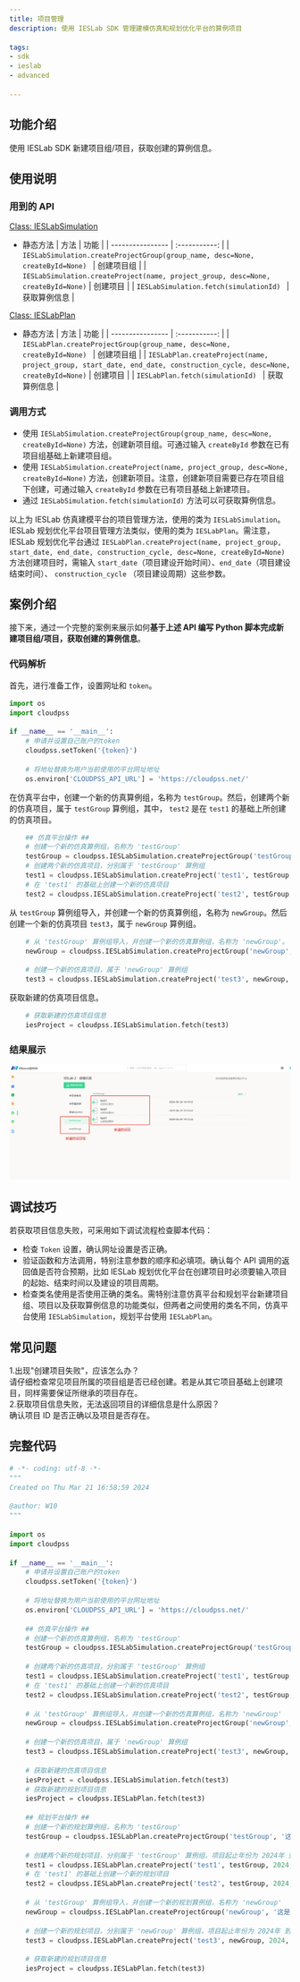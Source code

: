 ```yaml
---
title: 项目管理
description: 使用 IESLab SDK 管理建模仿真和规划优化平台的算例项目

tags:
- sdk
- ieslab
- advanced

---
```


## 功能介绍
使用 IESLab SDK 新建项目组/项目，获取创建的算例信息。

## 使用说明

### 用到的 API

[Class: IESLabSimulation](../../../70-api/50-ieslab/index.md#class-ieslabsimulation) 
+ 静态方法
    | 方法     | 功能 | 
    | ---------------- | :-----------: | 
    | `IESLabSimulation.createProjectGroup(group_name, desc=None, createById=None) ` |   创建项目组    | 
    | `IESLabSimulation.createProject(name, project_group, desc=None, createById=None)`                |  创建项目  | 
    | `IESLabSimulation.fetch(simulationId) `                |       获取算例信息       |  
 
  
 
[Class: IESLabPlan](../../../70-api/50-ieslab/index.md#class-ieslabplan) 
+ 静态方法
    | 方法     | 功能 | 
    | ---------------- | :-----------: | 
    | `IESLabPlan.createProjectGroup(group_name, desc=None, createById=None) ` |   创建项目组    | 
    | `IESLabPlan.createProject(name, project_group, start_date, end_date, construction_cycle, desc=None, createById=None)`                |  创建项目  | 
    | `IESLabPlan.fetch(simulationId) `                |       获取算例信息       |    

### 调用方式
+ 使用 `IESLabSimulation.createProjectGroup(group_name, desc=None, createById=None)` 方法，创建新项目组。可通过输入 `createById` 参数在已有项目组基础上新建项目组。    
+ 使用 `IESLabSimulation.createProject(name, project_group, desc=None, createById=None)` 方法，创建新项目。注意，创建新项目需要已存在项目组下创建，可通过输入 `createById` 参数在已有项目基础上新建项目。
+ 通过 `IESLabSimulation.fetch(simulationId)` 方法可以可获取算例信息。

以上为 IESLab 仿真建模平台的项目管理方法，使用的类为 `IESLabSimulation`。IESLab 规划优化平台项目管理方法类似，使用的类为 `IESLabPlan`。需注意，IESLab 规划优化平台通过 `IESLabPlan.createProject(name, project_group, start_date, end_date, construction_cycle, desc=None, createById=None)` 方法创建项目时，需输入 `start_date`（项目建设开始时间）、`end_date`（项目建设结束时间）、 `construction_cycle` （项目建设周期）这些参数。
   
## 案例介绍
接下来，通过一个完整的案例来展示如何**基于上述 API 编写 Python 脚本完成新建项目组/项目，获取创建的算例信息**。

### 代码解析
首先，进行准备工作，设置网址和 `token`。
```python showLineNumbers
import os
import cloudpss

if __name__ == '__main__':
    # 申请并设置自己账户的token
    cloudpss.setToken('{token}')  

    # 将地址替换为用户当前使用的平台网址地址
    os.environ['CLOUDPSS_API_URL'] = 'https://cloudpss.net/'
```
在仿真平台中，创建一个新的仿真算例组，名称为 `testGroup`。然后，创建两个新的仿真项目，属于 `testGroup` 算例组，其中， `test2` 是在 `test1` 的基础上所创建的仿真项目。
```python showLineNumbers
    ## 仿真平台操作 ##
    # 创建一个新的仿真算例组，名称为 'testGroup'
    testGroup = cloudpss.IESLabSimulation.createProjectGroup('testGroup', '这是一个测试算例组')    
    # 创建两个新的仿真项目，分别属于 'testGroup' 算例组
    test1 = cloudpss.IESLabSimulation.createProject('test1', testGroup, '这是测试算例1')
    # 在 'test1' 的基础上创建一个新的仿真项目
    test2 = cloudpss.IESLabSimulation.createProject('test2', testGroup, '这是测试算例2',test1)
```
从 `testGroup` 算例组导入，并创建一个新的仿真算例组，名称为 `newGroup`。然后创建一个新的仿真项目 `test3`，属于 `newGroup` 算例组。
```python showLineNumbers
    # 从 'testGroup' 算例组导入，并创建一个新的仿真算例组，名称为 'newGroup'。
    newGroup = cloudpss.IESLabSimulation.createProjectGroup('newGroup', '这是一个新的测试算例组,从testGroup算例组导入', testGroup)
    
    # 创建一个新的仿真项目，属于 'newGroup' 算例组
    test3 = cloudpss.IESLabSimulation.createProject('test3', newGroup, '这是测试算例3')
```
获取新建的仿真项目信息。
```python showLineNumbers
    # 获取新建的仿真项目信息
    iesProject = cloudpss.IESLabSimulation.fetch(test3) 
``` 

### 结果展示
![新建项目组](createProject.png)

## 调试技巧
若获取项目信息失败，可采用如下调试流程检查脚本代码：
+ 检查 `Token` 设置，确认网址设置是否正确。
+ 验证函数和方法调用，特别注意参数的顺序和必填项。确认每个 API 调用的返回值是否符合预期，比如 IESLab 规划优化平台在创建项目时必须要输入项目的起始、结束时间以及建设的项目周期。
+ 检查类名使用是否使用正确的类名。需特别注意仿真平台和规划平台新建项目组、项目以及获取算例信息的功能类似，但两者之间使用的类名不同，仿真平台使用 `IESLabSimulation`，规划平台使用 `IESLabPlan`。

## 常见问题
1.出现"创建项目失败"，应该怎么办？  
请仔细检查常见项目所属的项目组是否已经创建。若是从其它项目基础上创建项目，同样需要保证所继承的项目存在。  
2.获取项目信息失败，无法返回项目的详细信息是什么原因？  
确认项目 ID 是否正确以及项目是否存在。  

## 完整代码

```python showLineNumbers
# -*- coding: utf-8 -*-
"""
Created on Thu Mar 21 16:58:59 2024

@author: W10
"""

import os
import cloudpss

if __name__ == '__main__':
    # 申请并设置自己账户的token
    cloudpss.setToken('{token}')  

    # 将地址替换为用户当前使用的平台网址地址
    os.environ['CLOUDPSS_API_URL'] = 'https://cloudpss.net/'

    ## 仿真平台操作 ##
    # 创建一个新的仿真算例组，名称为 'testGroup'
    testGroup = cloudpss.IESLabSimulation.createProjectGroup('testGroup', '这是一个测试算例组')
    
    # 创建两个新的仿真项目，分别属于 'testGroup' 算例组
    test1 = cloudpss.IESLabSimulation.createProject('test1', testGroup, '这是测试算例1')
    # 在 'test1' 的基础上创建一个新的仿真项目
    test2 = cloudpss.IESLabSimulation.createProject('test2', testGroup, '这是测试算例2',test1)
    
    # 从 'testGroup' 算例组导入，并创建一个新的仿真算例组，名称为 'newGroup'
    newGroup = cloudpss.IESLabSimulation.createProjectGroup('newGroup', '这是一个新的测试算例组,从testGroup算例组导入', testGroup)
    
    # 创建一个新的仿真项目，属于 'newGroup' 算例组
    test3 = cloudpss.IESLabSimulation.createProject('test3', newGroup, '这是测试算例3')

    # 获取新建的仿真项目信息
    iesProject = cloudpss.IESLabSimulation.fetch(test3) 
    # 获取新建的规划项目信息
    iesProject = cloudpss.IESLabPlan.fetch(test3)

    ## 规划平台操作 ##
    # 创建一个新的规划算例组，名称为 'testGroup'
    testGroup = cloudpss.IESLabPlan.createProjectGroup('testGroup', '这是一个测试算例组')
    
    # 创建两个新的规划项目，分别属于 'testGroup' 算例组，项目起止年份为 2024年 到 2044年，建设期为2年
    test1 = cloudpss.IESLabPlan.createProject('test1', testGroup, 2024, 2044, 2, '这是测试算例1')
    # 在 'test1' 的基础上创建一个新的规划项目
    test2 = cloudpss.IESLabPlan.createProject('test2', testGroup, 2024, 2044, 2, '这是测试算例2', test1)
    
    # 从 'testGroup' 算例组导入，并创建一个新的规划算例组，名称为 'newGroup'
    newGroup = cloudpss.IESLabPlan.createProjectGroup('newGroup', '这是一个新的测试算例组,从testGroup算例组导入', testGroup)
    
    # 创建一个新的规划项目，分别属于 'newGroup' 算例组，项目起止年份为 2024年 到 2044年，建设期为2年
    test3 = cloudpss.IESLabPlan.createProject('test3', newGroup, 2024, 2044, 2, '这是测试算例3')

    # 获取新建的规划项目信息
    iesProject = cloudpss.IESLabPlan.fetch(test3)
```